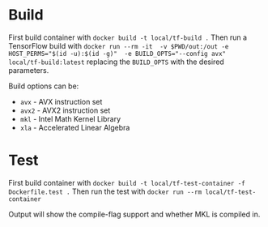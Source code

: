 # Build

First build container with `docker build -t local/tf-build .`
Then run a TensorFlow build with `docker run --rm -it  -v $PWD/out:/out -e HOST_PERMS="$(id -u):$(id -g)"  -e BUILD_OPTS="--config avx"   local/tf-build:latest` replacing the `BUILD_OPTS` with the desired parameters.

Build options can be:
* `avx` - AVX instruction set
* `avx2` - AVX2 instruction set
* `mkl` - Intel Math Kernel Library
* `xla` - Accelerated Linear Algebra

# Test

First build container with `docker build -t local/tf-test-container -f Dockerfile.test .`
Then run the test with `docker run --rm local/tf-test-container`

Output will show the compile-flag support and whether MKL is compiled in.